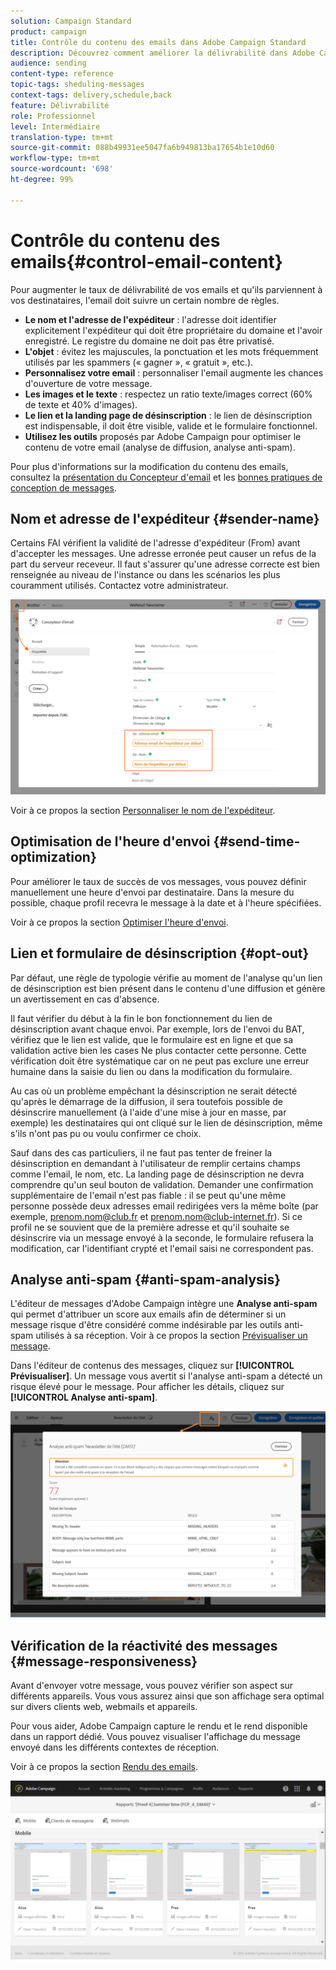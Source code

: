 ```yaml
---
solution: Campaign Standard
product: campaign
title: Contrôle du contenu des emails dans Adobe Campaign Standard
description: Découvrez comment améliorer la délivrabilité dans Adobe Campaign Standard en modifiant le contenu de vos emails.
audience: sending
content-type: reference
topic-tags: sheduling-messages
context-tags: delivery,schedule,back
feature: Délivrabilité
role: Professionnel
level: Intermédiaire
translation-type: tm+mt
source-git-commit: 088b49931ee5047fa6b949813ba17654b1e10d60
workflow-type: tm+mt
source-wordcount: '698'
ht-degree: 99%

---
```



# Contrôle du contenu des emails{#control-email-content}

Pour augmenter le taux de délivrabilité de vos emails et qu&#39;ils parviennent à vos destinataires, l&#39;email doit suivre un certain nombre de règles.

* **Le nom et l&#39;adresse de l&#39;expéditeur** : l&#39;adresse doit identifier explicitement l&#39;expéditeur qui doit être propriétaire du domaine et l&#39;avoir enregistré. Le registre du domaine ne doit pas être privatisé.
* **L&#39;objet** : évitez les majuscules, la ponctuation et les mots fréquemment utilisés par les spammers (« gagner », « gratuit », etc.).
* **Personnalisez votre email** : personnaliser l&#39;email augmente les chances d&#39;ouverture de votre message.
* **Les images et le texte** : respectez un ratio texte/images correct (60% de texte et 40% d&#39;images).
* **Le lien et la landing page de désinscription** : le lien de désinscription est indispensable, il doit être visible, valide et le formulaire fonctionnel.
* **Utilisez les outils** proposés par Adobe Campaign pour optimiser le contenu de votre email (analyse de diffusion, analyse anti-spam).

Pour plus d&#39;informations sur la modification du contenu des emails, consultez la [présentation du Concepteur d&#39;email](../../designing/using/designing-content-in-adobe-campaign.md) et les [bonnes pratiques de conception de messages](../../designing/using/designing-content-in-adobe-campaign.md#content-design-best-practices).

## Nom et adresse de l&#39;expéditeur {#sender-name}

Certains FAI vérifient la validité de l&#39;adresse d&#39;expéditeur (From) avant d&#39;accepter les messages. Une adresse erronée peut causer un refus de la part du serveur receveur. Il faut s&#39;assurer qu&#39;une adresse correcte est bien renseignée au niveau de l&#39;instance ou dans les scénarios les plus couramment utilisés. Contactez votre administrateur.

![](assets/delivery_content_edition16.png)

Voir à ce propos la section [Personnaliser le nom de l&#39;expéditeur](../../designing/using/personalization.md#personalizing-the-sender).

## Optimisation de l&#39;heure d&#39;envoi {#send-time-optimization}

Pour améliorer le taux de succès de vos messages, vous pouvez définir manuellement une heure d&#39;envoi par destinataire. Dans la mesure du possible, chaque profil recevra le message à la date et à l&#39;heure spécifiées.

Voir à ce propos la section [Optimiser l&#39;heure d&#39;envoi](../../sending/using/optimizing-the-sending-time.md).

## Lien et formulaire de désinscription {#opt-out}

Par défaut, une règle de typologie vérifie au moment de l&#39;analyse qu&#39;un lien de désinscription est bien présent dans le contenu d&#39;une diffusion et génère un avertissement en cas d&#39;absence.

Il faut vérifier du début à la fin le bon fonctionnement du lien de désinscription avant chaque envoi. Par exemple, lors de l&#39;envoi du BAT, vérifiez que le lien est valide, que le formulaire est en ligne et que sa validation active bien les cases Ne plus contacter cette personne. Cette vérification doit être systématique car on ne peut pas exclure une erreur humaine dans la saisie du lien ou dans la modification du formulaire.

Au cas où un problème empêchant la désinscription ne serait détecté qu&#39;après le démarrage de la diffusion, il sera toutefois possible de désinscrire manuellement (à l&#39;aide d&#39;une mise à jour en masse, par exemple) les destinataires qui ont cliqué sur le lien de désinscription, même s&#39;ils n&#39;ont pas pu ou voulu confirmer ce choix.

Sauf dans des cas particuliers, il ne faut pas tenter de freiner la désinscription en demandant à l&#39;utilisateur de remplir certains champs comme l&#39;email, le nom, etc. La landing page de désinscription ne devra comprendre qu&#39;un seul bouton de validation. Demander une confirmation supplémentaire de l&#39;email n&#39;est pas fiable : il se peut qu&#39;une même personne possède deux adresses email redirigées vers la même boîte (par exemple, prenom.nom@club.fr et prenom.nom@club-internet.fr). Si ce profil ne se souvient que de la première adresse et qu&#39;il souhaite se désinscrire via un message envoyé à la seconde, le formulaire refusera la modification, car l&#39;identifiant crypté et l&#39;email saisi ne correspondent pas.

## Analyse anti-spam {#anti-spam-analysis}

L&#39;éditeur de messages d&#39;Adobe Campaign intègre une **Analyse anti-spam** qui permet d&#39;attribuer un score aux emails afin de déterminer si un message risque d&#39;être considéré comme indésirable par les outils anti-spam utilisés à sa réception. Voir à ce propos la section [Prévisualiser un message](../../sending/using/previewing-messages.md).

Dans l&#39;éditeur de contenus des messages, cliquez sur **[!UICONTROL Prévisualiser]**. Un message vous avertit si l&#39;analyse anti-spam a détecté un risque élevé pour le message. Pour afficher les détails, cliquez sur **[!UICONTROL Analyse anti-spam]**.

![](assets/sending_anti-spam_analysis.png)

## Vérification de la réactivité des messages {#message-responsiveness}

Avant d&#39;envoyer votre message, vous pouvez vérifier son aspect sur différents appareils. Vous vous assurez ainsi que son affichage sera optimal sur divers clients web, webmails et appareils.

Pour vous aider, Adobe Campaign capture le rendu et le rend disponible dans un rapport dédié. Vous pouvez visualiser l&#39;affichage du message envoyé dans les différents contextes de réception.

Voir à ce propos la section [Rendu des emails](../../sending/using/email-rendering.md).

![](assets/inbox_rendering_report_3.png)
